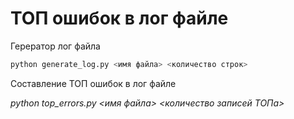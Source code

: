 # ТОП ошибок в лог файле

Герератор лог файла

 ```sh
 python generate_log.py <имя файла> <количество строк>
 ```

Составление ТОП ошибок в лог файле

_python top_errors.py <имя файла> <количество записей ТОПа>_
